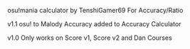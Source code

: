 osu!mania calculator by TenshiGamer69
For Accuracy/Ratio

v1.1
osu! to Malody Accuracy added to Accuracy Calculator

v1.0
Only works on Score v1, Score v2 and Dan Courses

